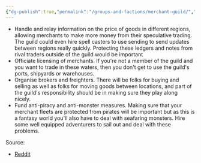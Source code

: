 ```yaml
---
{"dg-publish":true,"permalink":"/groups-and-factions/merchant-guild/","tags":["Groups"],"updated":"2025-06-10T19:02:58.066+01:00"}
---
```


- Handle and relay information on the price of goods in different regions, allowing merchants to make more money from their speculative trading. The guild could even hire spell casters to use sending to send updates between regions really quickly. Protecting these ledgers and notes from rival traders outside of the guild would be important
- Officiate licensing of merchants. If you're not a member of the guild and you want to trade in these waters, then you don't get to use the guild's ports, shipyards or warehouses.
- Organise brokers and freighters. There will be folks for buying and selling as well as folks for moving goods between locations, and part of the guild's responsibility should be in making sure they play along nicely.
- Fund anti-piracy and anti-monster measures. Making sure that your merchant fleets are protected from pirates will be important but as this is a fantasy world you'll also have to deal with seafaring monsters. Hire some well equipped adventurers to sail out and deal with these problems.

Source:
- [Reddit](https://www.reddit.com/r/DnD/comments/lmhv4w/comment/gnv84er/?utm_source=share&utm_medium=web3x&utm_name=web3xcss&utm_term=1&utm_content=share_button) 